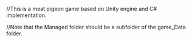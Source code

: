 //This is a meat pigeon game based on Unity engine and C# implementation.

//Note that the Managed folder should be a subfolder of the game_Data folder.

